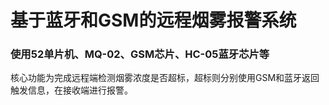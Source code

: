 # 基于蓝牙和GSM的远程烟雾报警系统
### 使用52单片机、MQ-02、GSM芯片、HC-05蓝牙芯片等
核心功能为完成远程端检测烟雾浓度是否超标，超标则分别使用GSM和蓝牙返回触发信息，在接收端进行报警。